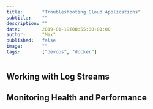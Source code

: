 ```yaml
---
title:       "Troubleshooting Cloud Applications"
subtitle:    ""
description: ""
date:        2019-01-19T08:55:00+01:00
author:      "Max"
published:   false
image:       ""
tags:        ["devops", "docker"]
---
```


## Working with Log Streams

## Monitoring Health and Performance